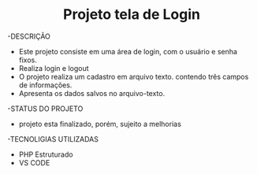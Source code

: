 <h1 align="center"> Projeto tela de Login </h1>

-DESCRIÇÃO
* Este projeto consiste em uma área de login, com o usuário e senha fixos.
* Realiza login e logout
* O projeto realiza um cadastro em arquivo texto. contendo três campos de
  informações.
* Apresenta os dados salvos no arquivo-texto.

-STATUS DO PROJETO
* projeto esta finalizado, porém, sujeito a melhorias

-TECNOLIGIAS UTILIZADAS
* PHP Estruturado
* VS CODE
